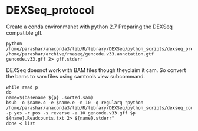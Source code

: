 # DEXSeq_protocol
Create a conda environmanet with python 2.7
Preparing the DEXSeq compatible gff.

    python /home/parashar/anaconda3/lib/R/library/DEXSeq/python_scripts/dexseq_prepare_annotation.py /home/parashar/archive/rnaseq/gencode.v33.annotation.gtf gencode.v33.gff 2> gff.stderr


DEXSeq doesnot work with BAM files though theyclaim it cam. So convert the bams to sam files using samtools view subcommand.

    while read p
    do
    name=$(basename ${p} .sorted.sam)
    bsub -o $name.o -e $name.e -n 10 -q regularq "python /home/parashar/anaconda3/lib/R/library/DEXSeq/python_scripts/dexseq_count.py -p yes -r pos -s reverse -a 10 gencode.v33.gff $p ${name}.Readcounts.txt 2> ${name}.stderr"
    done < list

